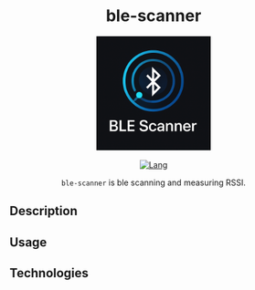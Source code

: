 <div align="center">

# ble-scanner

<img src="https://github.com/moz-sec/ble-scanner/blob/main/images/logo.png" width="200" alt="ble-scanner">

[![Lang](https://img.shields.io/badge/Go-1.23+-blue.svg?logo=go)](https://go.dev/)

`ble-scanner` is ble scanning and measuring RSSI.

</div>

## Description

## Usage

## Technologies
